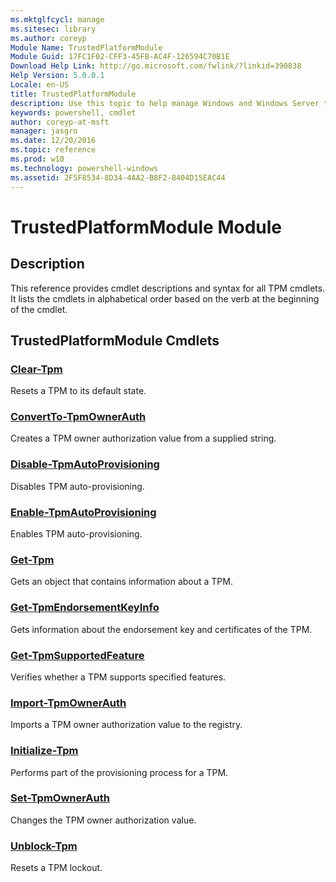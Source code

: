 ```yaml
---
ms.mktglfcycl: manage
ms.sitesec: library
ms.author: coreyp
Module Name: TrustedPlatformModule
Module Guid: 17FC1F02-CFF3-45FB-AC4F-126594C70B1E
Download Help Link: http://go.microsoft.com/fwlink/?linkid=390838
Help Version: 5.0.0.1
Locale: en-US
title: TrustedPlatformModule
description: Use this topic to help manage Windows and Windows Server technologies with Windows PowerShell.
keywords: powershell, cmdlet
author: coreyp-at-msft
manager: jasgro
ms.date: 12/20/2016
ms.topic: reference
ms.prod: w10
ms.technology: powershell-windows
ms.assetid: 2F5F8534-8D34-4AA2-B8F2-8404D15EAC44
---
```


# TrustedPlatformModule Module
## Description
This reference provides cmdlet descriptions and syntax for all TPM cmdlets. It lists the cmdlets in alphabetical order based on the verb at the beginning of the cmdlet.

## TrustedPlatformModule Cmdlets
### [Clear-Tpm](./clear-tpm.md)
Resets a TPM to its default state.

### [ConvertTo-TpmOwnerAuth](./convertto-tpmownerauth.md)
Creates a TPM owner authorization value from a supplied string.

### [Disable-TpmAutoProvisioning](./disable-tpmautoprovisioning.md)
Disables TPM auto-provisioning.

### [Enable-TpmAutoProvisioning](./enable-tpmautoprovisioning.md)
Enables TPM auto-provisioning.

### [Get-Tpm](./get-tpm.md)
Gets an object that contains information about a TPM.

### [Get-TpmEndorsementKeyInfo](./get-tpmendorsementkeyinfo.md)
Gets information about the endorsement key and certificates of the TPM.

### [Get-TpmSupportedFeature](./get-tpmsupportedfeature.md)
Verifies whether a TPM supports specified features.

### [Import-TpmOwnerAuth](./import-tpmownerauth.md)
Imports a TPM owner authorization value to the registry.

### [Initialize-Tpm](./initialize-tpm.md)
Performs part of the provisioning process for a TPM.

### [Set-TpmOwnerAuth](./set-tpmownerauth.md)
Changes the TPM owner authorization value.

### [Unblock-Tpm](./unblock-tpm.md)
Resets a TPM lockout.



